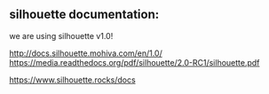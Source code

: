 ## silhouette documentation:

we are using silhouette v1.0!

http://docs.silhouette.mohiva.com/en/1.0/
https://media.readthedocs.org/pdf/silhouette/2.0-RC1/silhouette.pdf

https://www.silhouette.rocks/docs
